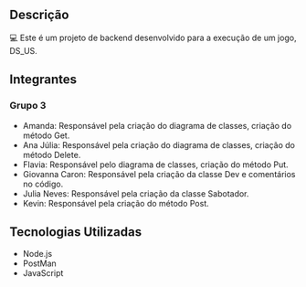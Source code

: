 ## Descrição
💻 Este é um projeto de backend desenvolvido para a execução de um jogo, DS_US. 

## Integrantes 
### Grupo 3
- Amanda: Responsável pela criação do diagrama de classes, criação do método Get.
- Ana Júlia: Responsável pela criação do diagrama de classes, criação do método Delete. 
- Flavia: Responsável pelo diagrama de classes, criação do método Put.
- Giovanna Caron: Responsável pela criação da classe Dev e comentários no código.
- Julia Neves: Responsável pela criação da classe Sabotador.
- Kevin: Responsável pela criação do método Post.
## Tecnologias Utilizadas
- Node.js
- PostMan
- JavaScript
